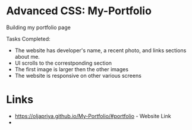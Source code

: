 # Advanced CSS: My-Portfolio 
  Building my portfolio page

Tasks Completed:
  * The website has developer's name, a recent photo, and links sections about me.
  * UI scrolls to the correstponding section
  * The first image is larger then the other images
  * The website is responsive on other various screens

# Links
  * https://oljapriya.github.io/My-Portfolio/#portfolio - Website Link
  * 
  
